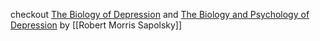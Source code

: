 
checkout [The Biology of Depression](https://www.youtube.com/watch?v=NOAgplgTxfc&rco=1) and [The Biology and Psychology of Depression](https://www.youtube.com/watch?v=fzUXcBTQXKM) by [[Robert Morris Sapolsky]]